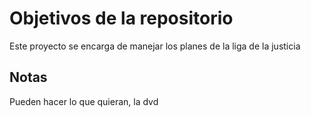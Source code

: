 # Objetivos de la repositorio

Este proyecto se encarga de manejar los planes de la liga de la justicia


## Notas
Pueden hacer lo que quieran, la dvd
